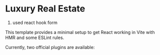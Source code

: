 # Luxury Real Estate

1. used react hook form

This template provides a minimal setup to get React working in Vite with HMR and some ESLint rules.

Currently, two official plugins are available:


